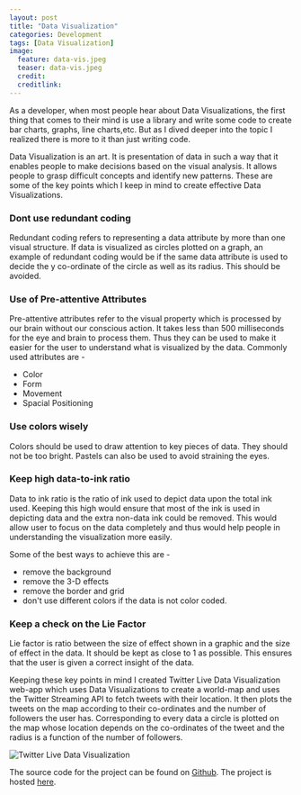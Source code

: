 ```yaml
---
layout: post
title: "Data Visualization"
categories: Development
tags: [Data Visualization]
image:
  feature: data-vis.jpeg
  teaser: data-vis.jpeg
  credit:
  creditlink:
---
```


As a developer, when most people hear about Data Visualizations, the first thing that comes to their mind is use a library and write some code to create bar charts, graphs, line charts,etc. But as I dived deeper into the topic I realized there is more to it than just writing code.

Data Visualization is an art. It is presentation of data in such a way that it enables people to make decisions based on the visual analysis. It allows people to grasp difficult concepts and identify new patterns. These are some of the key points which I keep in mind to create effective Data Visualizations.

### Dont use redundant coding

Redundant coding refers to representing a data attribute by more than one visual structure. If data is visualized as circles plotted on a graph, an example of redundant coding would be if the same data attribute is used to decide the y co-ordinate of the circle as well as its radius. This should be avoided.

### Use of Pre-attentive Attributes

Pre-attentive attributes refer to the visual property which is processed by our brain without our conscious action. It takes less than 500 milliseconds for the eye and brain to process them. Thus they can be used to make it easier for the user to understand what is visualized by the data. Commonly used attributes are -
+ Color
+ Form
+ Movement
+ Spacial Positioning

### Use colors wisely
Colors should be used to draw attention to key pieces of data. They should not be too bright. Pastels can also be used to avoid straining the eyes.

### Keep high data-to-ink ratio

Data to ink ratio is the ratio of ink used to depict data upon the total ink used. Keeping this high would ensure that most of the ink is used in depicting data and the extra non-data ink could be removed. This would allow user to focus on the data completely and thus would help people in understanding the visualization more easily.

Some of the best ways to achieve this are -
+ remove the background
+ remove the 3-D effects
+ remove the border and grid
+ don't use different colors if the data is not color coded.

### Keep a check on the Lie Factor

Lie factor is ratio between the size of effect shown in a graphic and the size of effect in the data. It should be kept as close to 1 as possible. This ensures that the user is given a correct insight of the data.


Keeping these key points in mind I created Twitter Live Data Visualization web-app which uses Data Visualizations to create a world-map and uses the Twitter Streaming API to fetch tweets with their location. It then plots the tweets on the map according to their co-ordinates and the number of followers the user has. Corresponding to every data a circle is plotted on the map whose location depends on the co-ordinates of the tweet and the radius is a function of the number of followers.

![Twitter Live Data Visualization]({{site.github.url}}/images/twitter.jpeg)

The source code for the project can be found on [Github](https://github.com/karanagarwal17/live-worldmap-visualization).
The project is hosted [here](http://karanagarwal.me/live-worldmap-visualization).
